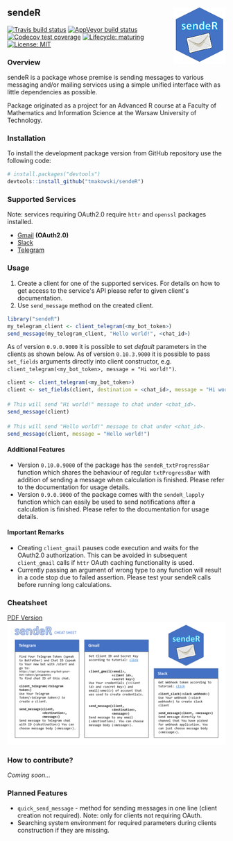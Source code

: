 
<!-- README.md is generated from README.Rmd. Please edit that file -->
sendeR <img src="logo.png" align="right" width="120" />
-------------------------------------------------------

<!-- badges: start -->
[![Travis build status](https://travis-ci.com/tmakowski/sendeR.svg?branch=master)](https://travis-ci.com/tmakowski/sendeR) [![AppVeyor build status](https://ci.appveyor.com/api/projects/status/github/tmakowski/sendeR?branch=master&svg=true)](https://ci.appveyor.com/project/tmakowski/sendeR) [![Codecov test coverage](https://codecov.io/gh/tmakowski/sendeR/branch/master/graph/badge.svg)](https://codecov.io/gh/tmakowski/sendeR?branch=master) [![Lifecycle: maturing](https://img.shields.io/badge/lifecycle-maturing-blue.svg)](https://www.tidyverse.org/lifecycle/#maturing) [![License: MIT](https://img.shields.io/badge/License-MIT-yellow.svg)](https://opensource.org/licenses/MIT) <!-- badges: end -->

### Overview

sendeR is a package whose premise is sending messages to various messaging and/or mailing services using a simple unified interface with as little dependencies as possible.

Package originated as a project for an Advanced R course at a Faculty of Mathematics and Information Science at the Warsaw University of Technology.

### Installation

To install the development package version from GitHub repository use the following code:

``` r
# install.packages("devtools")
devtools::install_github("tmakowski/sendeR")
```

### Supported Services

Note: services requiring OAuth2.0 require `httr` and `openssl` packages installed.

-   [Gmail](https://gmail.com) **(OAuth2.0)**
-   [Slack](https://slack.com)
-   [Telegram](https://telegram.org/)

### Usage

1.  Create a client for one of the supported services. For details on how to get access to the service's API please refer to given client's documentation.
2.  Use `send_message` method on the created client.

``` r
library("sendeR")
my_telegram_client <- client_telegram(<my_bot_token>)
send_message(my_telegram_client, "Hello world!", <chat_id>)
```

As of version `0.9.0.9000` it is possible to set *default* parameters in the clients as shown below. As of version `0.10.3.9000` it is possible to pass `set_fields` arguments directly into client constructor, e.g. `client_telegram(<my_bot_token>, message = "Hi world!")`.

``` r
client <- client_telegram(<my_bot_token>)
client <- set_fields(client, destination = <chat_id>, message = "Hi world!")

# This will send "Hi world!" message to chat under <chat_id>.
send_message(client)

# This will send "Hello world!" message to chat under <chat_id>.
send_message(client, message = "Hello world!")
```

#### Additional Features

-   Version `0.10.0.9000` of the package has the `sendeR_txtProgressBar` function which shares the behaviour of regular `txtProgressBar` with addition of sending a message when calculation is finished. Please refer to the documentation for usage details.
-   Version `0.9.0.9000` of the package comes with the `sendeR_lapply` function which can easily be used to send notifications after a calculation is finished. Please refer to the documentation for usage details.

#### Important Remarks

-   Creating `client_gmail` pauses code execution and waits for the OAuth2.0 authorization. This can be avoided in subsequent `client_gmail` calls if `httr` OAuth caching functionality is used.
-   Currently passing an argument of wrong type to any function will result in a code stop due to failed assertion. Please test your sendeR calls before running long calculations.

### Cheatsheet

[PDF Version](vignettes/cheatsheet/sendeR_cheatsheet.pdf) ![](vignettes/cheatsheet/sendeR_cheatsheet.png)

### How to contribute?

*Coming soon...*

### Planned Features

-   `quick_send_message` - method for sending messages in one line (client creation not required). Note: only for clients not requiring OAuth.
-   Searching system environment for required parameters during clients construction if they are missing.
